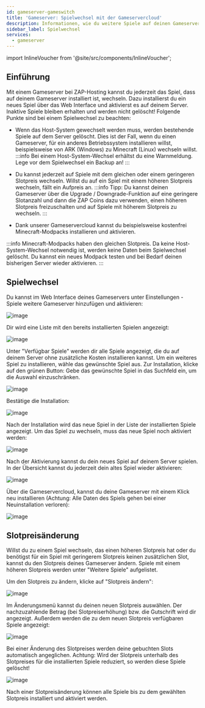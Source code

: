```yaml
---
id: gameserver-gameswitch
title: 'Gameserver: Spielwechsel mit der Gameservercloud'
description: Informationen, wie du weitere Spiele auf deinen Gameserver von ZAP-Hosting.com installieren und zwischen den Spielen wechseln kannst - ZAP-Hosting.com Dokumentation
sidebar_label: Spielwechsel
services:
  - gameserver
---
```


import InlineVoucher from '@site/src/components/InlineVoucher';

## Einführung

Mit einem Gameserver bei ZAP-Hosting kannst du jederzeit das Spiel, dass auf deinem Gameserver installiert ist, wechseln.
Dazu installierst du ein neues Spiel über das Web Interface und aktivierst es auf deinem Server. Inaktive Spiele bleiben erhalten und werden nicht gelöscht!
Folgende Punkte sind bei einem Spielwechsel zu beachten:

* Wenn das Host-System gewechselt werden muss, werden bestehende Spiele auf dem Server gelöscht. Dies ist der Fall, wenn du einen Gameserver, für ein anderes Betriebssystem installieren willst, beispielsweise von ARK (Windows) zu Minecraft (Linux) wechseln willst.
:::info
Bei einem Host-System-Wechsel erhältst du eine Warnmeldung. Lege vor dem Spielwechsel ein Backup an!
:::
* Du kannst jederzeit auf Spiele mit dem gleichen oder einem geringeren Slotpreis wechseln. Willst du auf ein Spiel mit einem höheren Slotpreis wechseln, fällt ein Aufpreis an.
:::info
Tipp: Du kannst deinen Gameserver über die Upgrade / Downgrade-Funktion auf eine geringere Slotanzahl und dann die ZAP Coins dazu verwenden, einen höheren Slotpreis freizuschalten und auf Spiele mit höherem Slotpreis zu wechseln.
:::

* Dank unserer Gameservercloud kannst du beispielsweise kostenfrei Minecraft-Modpacks installieren und aktivieren.

:::info
Minecraft-Modpacks haben den gleichen Slotpreis. Da keine Host-System-Wechsel notwendig ist, werden keine Daten beim Spielwechsel gelöscht. Du kannst ein neues Modpack testen und bei Bedarf deinen bisherigen Server wieder aktivieren.
:::

<InlineVoucher />

## Spielwechsel

Du kannst im Web Interface deines Gameservers unter Einstellungen - Spiele weitere Gameserver hinzufügen und aktivieren:

![image](https://screensaver01.zap-hosting.com/index.php/s/CAdwRMaWLrmJCe4/preview)

Dir wird eine Liste mit den bereits installierten Spielen angezeigt:

![image](https://screensaver01.zap-hosting.com/index.php/s/gZbHdcMzxDsR5nb/preview)

Unter "Verfügbar Spiele" werden dir alle Spiele angezeigt, die du auf deinem Server ohne zusätzliche Kosten installieren kannst. Um ein weiteres Spiel zu installieren, wähle das gewünschte Spiel aus. Zur Installation, klicke auf den grünen Button:
Gebe das gewünschte Spiel in das Suchfeld ein, um die Auswahl einzuschränken.

![image](https://screensaver01.zap-hosting.com/index.php/s/wRQBnQX4tdpsMHY/preview)

Bestätige die Installation:

![image](https://screensaver01.zap-hosting.com/index.php/s/nfsZwdQen45Eoq8/preview)

Nach der Installation wird das neue Spiel in der Liste der installierten Spiele angezeigt. Um das Spiel zu wechseln, muss das neue Spiel noch aktiviert werden:

![image](https://screensaver01.zap-hosting.com/index.php/s/EJpQqzBxS2CGXdm/preview)

Nach der Aktivierung kannst du dein neues Spiel auf deinem Server spielen. In der Übersicht kannst du jederzeit dein altes Spiel wieder aktivieren:

![image](https://screensaver01.zap-hosting.com/index.php/s/MYZ6nSqaZQeTeSX/preview)

Über die Gameservercloud, kannst du deine Gameserver mit einem Klick neu installieren (Achtung: Alle Daten des Spiels gehen bei einer Neuinstallation verloren):

![image](https://screensaver01.zap-hosting.com/index.php/s/eWA88t9SPdycBnE/preview)

## Slotpreisänderung

Willst du zu einem Spiel wechseln, das einen höheren Slotpreis hat oder du benötigst für ein Spiel mit geringerem Slotpreis keinen zusätzlichen Slot, kannst du den Slotpreis deines Gameserver ändern.
Spiele mit einem höheren Slotpreis werden unter "Weitere Spiele" aufgelistet.

Um den Slotpreis zu ändern, klicke auf "Slotpreis ändern":

![image](https://screensaver01.zap-hosting.com/index.php/s/38CmTKMSQ36p42o/preview)

Im Änderungsmenü kannst du deinen neuen Slotpreis auswählen. Der nachzuzahlende Betrag (bei Slotpreiserhöhung) bzw. die Gutschrift wird dir angezeigt. Außerdem werden die zu dem neuen Slotpreis verfügbaren Spiele angezeigt:

![image](https://screensaver01.zap-hosting.com/index.php/s/zZeS7HPy8oxrN6q/preview)

Bei einer Änderung des Slotpreises werden deine gebuchten Slots automatisch angeglichen. Achtung: Wird der Slotpreis unterhalb des Slotpreises für die installierten Spiele reduziert, so werden diese Spiele gelöscht!

![image](https://screensaver01.zap-hosting.com/index.php/s/PEskmeymgx3cZJH/preview)

Nach einer Slotpreisänderung können alle Spiele bis zu dem gewählten Slotpreis installiert und aktiviert werden.
